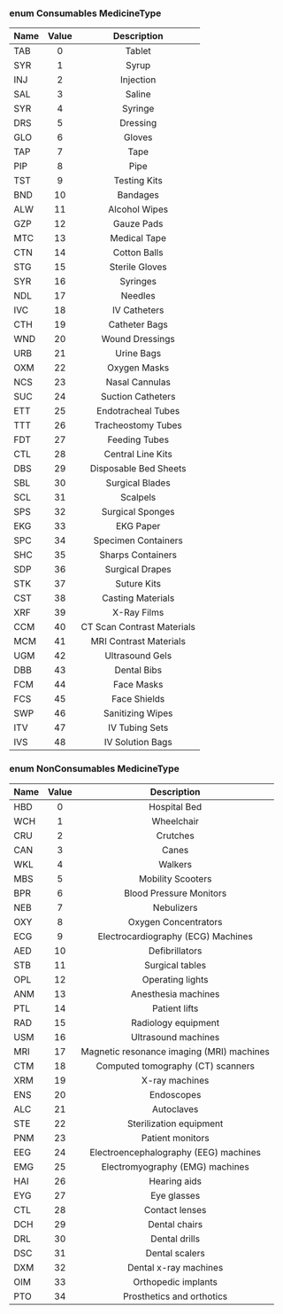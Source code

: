 ### enum Consumables MedicineType

| Name | Value |        Description         |
| ---- | :---: | :------------------------: |
| TAB  |   0   |           Tablet           |
| SYR  |   1   |           Syrup            |
| INJ  |   2   |         Injection          |
| SAL  |   3   |           Saline           |
| SYR  |   4   |          Syringe           |
| DRS  |   5   |          Dressing          |
| GLO  |   6   |           Gloves           |
| TAP  |   7   |            Tape            |
| PIP  |   8   |            Pipe            |
| TST  |   9   |        Testing Kits        |
| BND  |  10   |          Bandages          |
| ALW  |  11   |       Alcohol Wipes        |
| GZP  |  12   |         Gauze Pads         |
| MTC  |  13   |        Medical Tape        |
| CTN  |  14   |        Cotton Balls        |
| STG  |  15   |       Sterile Gloves       |
| SYR  |  16   |          Syringes          |
| NDL  |  17   |          Needles           |
| IVC  |  18   |        IV Catheters        |
| CTH  |  19   |       Catheter Bags        |
| WND  |  20   |      Wound Dressings       |
| URB  |  21   |         Urine Bags         |
| OXM  |  22   |        Oxygen Masks        |
| NCS  |  23   |       Nasal Cannulas       |
| SUC  |  24   |     Suction Catheters      |
| ETT  |  25   |     Endotracheal Tubes     |
| TTT  |  26   |     Tracheostomy Tubes     |
| FDT  |  27   |       Feeding Tubes        |
| CTL  |  28   |     Central Line Kits      |
| DBS  |  29   |   Disposable Bed Sheets    |
| SBL  |  30   |      Surgical Blades       |
| SCL  |  31   |          Scalpels          |
| SPS  |  32   |      Surgical Sponges      |
| EKG  |  33   |         EKG Paper          |
| SPC  |  34   |    Specimen Containers     |
| SHC  |  35   |     Sharps Containers      |
| SDP  |  36   |      Surgical Drapes       |
| STK  |  37   |        Suture Kits         |
| CST  |  38   |     Casting Materials      |
| XRF  |  39   |        X-Ray Films         |
| CCM  |  40   | CT Scan Contrast Materials |
| MCM  |  41   |   MRI Contrast Materials   |
| UGM  |  42   |      Ultrasound Gels       |
| DBB  |  43   |        Dental Bibs         |
| FCM  |  44   |         Face Masks         |
| FCS  |  45   |        Face Shields        |
| SWP  |  46   |      Sanitizing Wipes      |
| ITV  |  47   |       IV Tubing Sets       |
| IVS  |  48   |      IV Solution Bags      |

### enum NonConsumables MedicineType

| Name | Value |                Description                |
| ---- | :---: | :---------------------------------------: |
| HBD  |   0   |               Hospital Bed                |
| WCH  |   1   |                Wheelchair                 |
| CRU  |   2   |                 Crutches                  |
| CAN  |   3   |                   Canes                   |
| WKL  |   4   |                  Walkers                  |
| MBS  |   5   |             Mobility Scooters             |
| BPR  |   6   |          Blood Pressure Monitors          |
| NEB  |   7   |                Nebulizers                 |
| OXY  |   8   |           Oxygen Concentrators            |
| ECG  |   9   |    Electrocardiography (ECG) Machines     |
| AED  |  10   |              Defibrillators               |
| STB  |  11   |              Surgical tables              |
| OPL  |  12   |             Operating lights              |
| ANM  |  13   |            Anesthesia machines            |
| PTL  |  14   |               Patient lifts               |
| RAD  |  15   |            Radiology equipment            |
| USM  |  16   |            Ultrasound machines            |
| MRI  |  17   | Magnetic resonance imaging (MRI) machines |
| CTM  |  18   |     Computed tomography (CT) scanners     |
| XRM  |  19   |              X-ray machines               |
| ENS  |  20   |                Endoscopes                 |
| ALC  |  21   |                Autoclaves                 |
| STE  |  22   |          Sterilization equipment          |
| PNM  |  23   |             Patient monitors              |
| EEG  |  24   |   Electroencephalography (EEG) machines   |
| EMG  |  25   |      Electromyography (EMG) machines      |
| HAI  |  26   |               Hearing aids                |
| EYG  |  27   |                Eye glasses                |
| CTL  |  28   |              Contact lenses               |
| DCH  |  29   |               Dental chairs               |
| DRL  |  30   |               Dental drills               |
| DSC  |  31   |              Dental scalers               |
| DXM  |  32   |           Dental x-ray machines           |
| OIM  |  33   |            Orthopedic implants            |
| PTO  |  34   |         Prosthetics and orthotics         |
